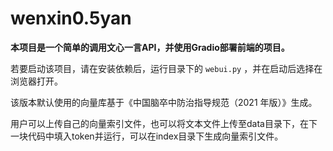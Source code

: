 # wenxin0.5yan

**本项目是一个简单的调用文心一言API，并使用Gradio部署前端的项目。**

若要启动该项目，请在安装依赖后，运行目录下的 `webui.py` ，并在启动后选择在浏览器打开。

该版本默认使用的向量库基于《中国脑卒中防治指导规范（2021 年版）》生成。

用户可以上传自己的向量索引文件，也可以将文本文件上传至data目录下，在下一块代码中填入token并运行，可以在index目录下生成向量索引文件。